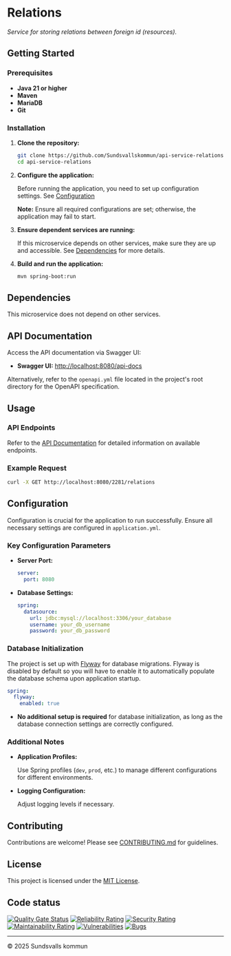 # Relations

_Service for storing relations between foreign id (resources)._

## Getting Started

### Prerequisites

- **Java 21 or higher**
- **Maven**
- **MariaDB**
- **Git**

### Installation

1. **Clone the repository:**

   ```bash
   git clone https://github.com/Sundsvallskommun/api-service-relations.git
   cd api-service-relations
   ```
2. **Configure the application:**

   Before running the application, you need to set up configuration settings.
   See [Configuration](#Configuration)

   **Note:** Ensure all required configurations are set; otherwise, the application may fail to start.

3. **Ensure dependent services are running:**

   If this microservice depends on other services, make sure they are up and accessible.
   See [Dependencies](#dependencies) for more details.

4. **Build and run the application:**

   ```bash
   mvn spring-boot:run
   ```

## Dependencies

This microservice does not depend on other services.

## API Documentation

Access the API documentation via Swagger UI:

- **Swagger UI:** [http://localhost:8080/api-docs](http://localhost:8080/api-docs)

Alternatively, refer to the `openapi.yml` file located in the project's root directory for the OpenAPI specification.

## Usage

### API Endpoints

Refer to the [API Documentation](#api-documentation) for detailed information on available endpoints.

### Example Request

```bash
curl -X GET http://localhost:8080/2281/relations
```

## Configuration

Configuration is crucial for the application to run successfully. Ensure all necessary settings are configured in
`application.yml`.

### Key Configuration Parameters

- **Server Port:**

  ```yaml
  server:
    port: 8080
  ```
- **Database Settings:**

  ```yaml
  spring:
    datasource:
      url: jdbc:mysql://localhost:3306/your_database
      username: your_db_username
      password: your_db_password
  ```

### Database Initialization

The project is set up with [Flyway](https://github.com/flyway/flyway) for database migrations. Flyway is disabled by
default so you will have to enable it to automatically populate the database schema upon application startup.

```yaml
spring:
  flyway:
    enabled: true
```

- **No additional setup is required** for database initialization, as long as the database connection settings are
  correctly configured.

### Additional Notes

- **Application Profiles:**

  Use Spring profiles (`dev`, `prod`, etc.) to manage different configurations for different environments.

- **Logging Configuration:**

  Adjust logging levels if necessary.

## Contributing

Contributions are welcome! Please
see [CONTRIBUTING.md](https://github.com/Sundsvallskommun/.github/blob/main/.github/CONTRIBUTING.md) for guidelines.

## License

This project is licensed under the [MIT License](LICENSE).

## Code status

[![Quality Gate Status](https://sonarcloud.io/api/project_badges/measure?project=Sundsvallskommun_api-service-relations&metric=alert_status)](https://sonarcloud.io/summary/overall?id=Sundsvallskommun_api-service-relations)
[![Reliability Rating](https://sonarcloud.io/api/project_badges/measure?project=Sundsvallskommun_api-service-relations&metric=reliability_rating)](https://sonarcloud.io/summary/overall?id=Sundsvallskommun_api-service-relations)
[![Security Rating](https://sonarcloud.io/api/project_badges/measure?project=Sundsvallskommun_api-service-relations&metric=security_rating)](https://sonarcloud.io/summary/overall?id=Sundsvallskommun_api-service-relations)
[![Maintainability Rating](https://sonarcloud.io/api/project_badges/measure?project=Sundsvallskommun_api-service-relations&metric=sqale_rating)](https://sonarcloud.io/summary/overall?id=Sundsvallskommun_api-service-relations)
[![Vulnerabilities](https://sonarcloud.io/api/project_badges/measure?project=Sundsvallskommun_api-service-relations&metric=vulnerabilities)](https://sonarcloud.io/summary/overall?id=Sundsvallskommun_api-service-relations)
[![Bugs](https://sonarcloud.io/api/project_badges/measure?project=Sundsvallskommun_api-service-relations&metric=bugs)](https://sonarcloud.io/summary/overall?id=Sundsvallskommun_api-service-relations)

---

© 2025 Sundsvalls kommun
